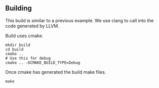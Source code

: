 ## Building

This build is similar to a previous example. We use clang to call into the code generated by LLVM.

Build uses cmake. 

```
mkdir build
cd build
cmake ..
# Use this for debug
cmake .. -DCMAKE_BUILD_TYPE=Debug
```

Once cmake has generated the build make files.

```
make
```